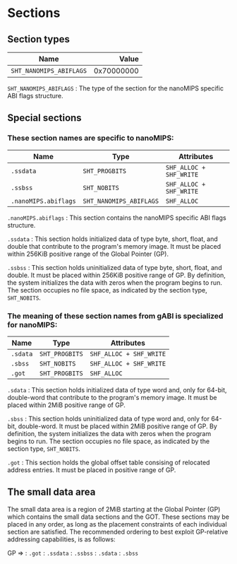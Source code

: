 # Sections

## Section types

| Name                    | Value      |
|-------------------------|-----------:|
| `SHT_NANOMIPS_ABIFLAGS` | 0x70000000 |

`SHT_NANOMIPS_ABIFLAGS`
: The type of the section for the nanoMIPS specific ABI flags structure.


## Special sections

### These section names are specific to nanoMIPS:

| Name                | Type                    | Attributes              |
|---------------------|-------------------------|-------------------------|
|`.ssdata`            | `SHT_PROGBITS`          | `SHF_ALLOC + SHF_WRITE` |
|`.ssbss`             | `SHT_NOBITS`            | `SHF_ALLOC + SHF_WRITE` |
|`.nanoMIPS.abiflags` | `SHT_NANOMIPS_ABIFLAGS` | `SHF_ALLOC`             |

`.nanoMIPS.abiflags`
: This section contains the nanoMIPS specific ABI flags structure.

`.ssdata`
: This section holds initialized data of type byte, short, float, and double
that contribute to the program's memory image. It must be placed within 256KiB
positive range of the Global Pointer (GP).

`.ssbss`
: This section holds uninitialized data of type byte, short, float, and
double. It must be placed within 256KiB positive range of GP. By definition,
the system initializes the data with zeros when the program begins to run. The
section occupies no file space, as indicated by the section type,
`SHT_NOBITS`.

### The meaning of these section names from gABI is specialized for nanoMIPS:

| Name    | Type           | Attributes              |
|---------|----------------|-------------------------|
|`.sdata` | `SHT_PROGBITS` | `SHF_ALLOC + SHF_WRITE` |
|`.sbss`  | `SHT_NOBITS`   | `SHF_ALLOC + SHF_WRITE` |
|`.got`   | `SHT_PROGBITS` | `SHF_ALLOC` |


`.sdata`
: This section holds initialized data of type word and, only for 64-bit,
double-word that contribute to the program's memory image. It must be placed
within 2MiB positive range of GP.

`.sbss`
: This section holds uninitialized data of type word and, only for 64-bit,
double-word. It must be placed within 2MiB positive range of GP. By
definition, the system initializes the data with zeros when the program begins
to run. The section occupies no file space, as indicated by the section type,
`SHT_NOBITS`.

`.got`
: This section holds the global offset table consising of relocated address
entries. It must be placed in positive range of GP.

## The small data area

The small data area is a region of 2MiB starting at the Global Pointer (GP)
which contains the small data sections and the GOT. These sections may be
placed in any order, as long as the placement constraints of each individual
section are satisfied. The recommended ordering to best exploit GP-relative
addressing capabilities, is as follows:

GP =>
: `.got`
: `.ssdata`
: `.ssbss`
: `.sdata`
: `.sbss`
